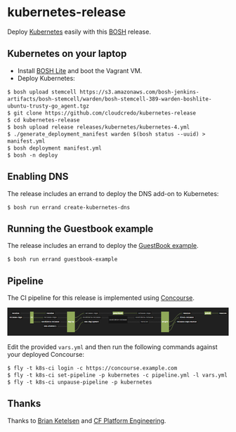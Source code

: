 # kubernetes-release

Deploy [Kubernetes](http://kubernetes.io) easily with this
[BOSH](http://docs.cloudfoundry.org/bosh/) release.

## Kubernetes on your laptop

* Install [BOSH Lite](https://github.com/cloudfoundry/bosh-lite) and
  boot the Vagrant VM.
* Deploy Kubernetes:

```
$ bosh upload stemcell https://s3.amazonaws.com/bosh-jenkins-artifacts/bosh-stemcell/warden/bosh-stemcell-389-warden-boshlite-ubuntu-trusty-go_agent.tgz
$ git clone https://github.com/cloudcredo/kubernetes-release
$ cd kubernetes-release
$ bosh upload release releases/kubernetes/kubernetes-4.yml
$ ./generate_deployment_manifest warden $(bosh status --uuid) > manifest.yml
$ bosh deployment manifest.yml
$ bosh -n deploy
```

## Enabling DNS

The release includes an errand to deploy the DNS add-on to Kubernetes:

```
$ bosh run errand create-kubernetes-dns
```

## Running the Guestbook example

The release includes an errand to deploy the
[GuestBook example](https://github.com/GoogleCloudPlatform/kubernetes/tree/master/examples/guestbook).
```
$ bosh run errand guestbook-example
```

## Pipeline

The CI pipeline for this release is implemented using [Concourse](http://concourse.ci/).

![k8s pipeline](ci/concourse.png)

Edit the provided `vars.yml` and then run the following commands against
your deployed Concourse:

```
$ fly -t k8s-ci login -c https://concourse.example.com
$ fly -t k8s-ci set-pipeline -p kubernetes -c pipeline.yml -l vars.yml
$ fly -t k8s-ci unpause-pipeline -p kubernetes
```

## Thanks

Thanks to [Brian Ketelsen](https://github.com/bketelsen/coreos-kubernetes-digitalocean)
and [CF Platform Engineering](https://github.com/cf-platform-eng/docker-boshrelease).
